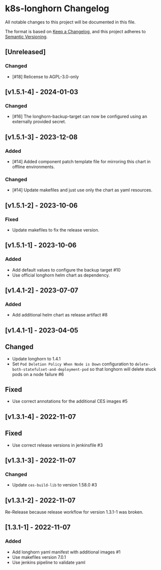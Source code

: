# k8s-longhorn Changelog
All notable changes to this project will be documented in this file.

The format is based on [Keep a Changelog](https://keepachangelog.com/en/1.0.0/),
and this project adheres to [Semantic Versioning](https://semver.org/spec/v2.0.0.html).

## [Unreleased]
### Changed
- [#18] Relicense to AGPL-3.0-only

## [v1.5.1-4] - 2024-01-03
### Changed
- [#16] The longhorn-backup-target can now be configured using an externally provided secret.

## [v1.5.1-3] - 2023-12-08
### Added
- [#14] Added component patch template file for mirroring this chart in offline environments.

### Changed
- [#14] Update makefiles and just use only the chart as yaml resources.

## [v1.5.1-2] - 2023-10-06
### Fixed
- Update makefiles to fix the release version.

## [v1.5.1-1] - 2023-10-06
### Added
- Add default values to configure the backup target #10
- Use official longhorn helm chart as dependency.

## [v1.4.1-2] - 2023-07-07
### Added
- Add additional helm chart as release artifact #8

## [v1.4.1-1] - 2023-04-05
## Changed
- Update longhorn to 1.4.1
- Set `Pod Deletion Policy When Node is Down` configuration to `delete-both-statefulset-and-deployment-pod`
  so that longhorn will delete stuck pods on a node failure #6

## Fixed
- Use correct annotations for the additional CES images #5

## [v1.3.1-4] - 2022-11-07
## Fixed
- Use correct release versions in jenkinsfile #3

## [v1.3.1-3] - 2022-11-07
### Changed
- Update `ces-build-lib` to version 1.58.0 #3

## [v1.3.1-2] - 2022-11-07
Re-Release because release workflow for version 1.3.1-1 was broken.

## [1.3.1-1] - 2022-11-07
### Added
- Add longhorn yaml manifest with additional images #1
- Use makefiles version 7.0.1
- Use jenkins pipeline to validate yaml


